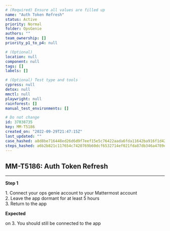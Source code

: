 ```yaml
---
# (Required) Ensure all values are filled up
name: "Auth Token Refresh"
status: Active
priority: Normal
folder: OpsGenie
authors: ""
team_ownership: []
priority_p1_to_p4: null

# (Optional)
location: null
component: null
tags: []
labels: []

# (Optional) Test type and tools
cypress: null
detox: null
mmctl: null
playwright: null
rainforest: []
manual_test_environments: []

# Do not change
id: 37838735
key: MM-T5186
created_on: "2022-09-29T21:47:15Z"
last_updated: ""
case_hashed: a8d8be716448ed26d6d9f7eef15e5c76422aada6fda11642ba916f1d42b34c7668e4b3ef286ee0518fbb566b24c48caa
steps_hashed: a6b2b821c117654c7420769b60dcf6532714ef021fda87db346a4789e44bb9cda28a51c8d9e4513f14c8836027f21a05
---
```


<!-- (Auto-generated) Based on frontmatter's "key" and "name" -->

## MM-T5186: Auth Token Refresh

---

**Step 1**

1\. Connect your ops genie account to your Mattermost account \
2\. Leave the app dormant for at least 5 hours\
3\. Return to the app

**Expected**

on 3. You should still be connected to the app
